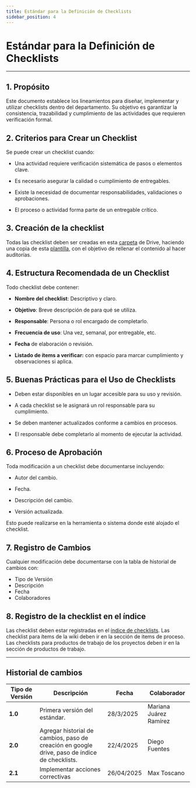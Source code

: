 ```yaml
---
title: Estándar para la Definición de Checklists
sidebar_position: 4
---
```


# Estándar para la Definición de Checklists

---

## 1. Propósito

Este documento establece los lineamientos para diseñar, implementar y utilizar checklists dentro del departamento. Su objetivo es garantizar la consistencia, trazabilidad y cumplimiento de las actividades que requieren verificación formal.

## 2. Criterios para Crear un Checklist

Se puede crear un checklist cuando:
- Una actividad requiere verificación sistemática de pasos o elementos clave.

- Es necesario asegurar la calidad o cumplimiento de entregables.

- Existe la necesidad de documentar responsabilidades, validaciones o aprobaciones.

- El proceso o actividad forma parte de un entregable crítico.

## 3. Creación de la checklist

Todas las checklist deben ser creadas en esta [carpeta](https://drive.google.com/drive/folders/1eIQ7qaIrcMYo33gO1DZDrzQbI1eFqWY9?usp=drive_link) de Drive, haciendo una copia de esta [plantilla](https://docs.google.com/document/d/1gMoe2nDp1NO8dUzA8_xshXpxizbQhYylR47UP3oT4P4/edit?usp=drive_link), con el objetivo de rellenar el contenido al hacer auditorías.

## 4. Estructura Recomendada de un Checklist

Todo checklist debe contener:

- **Nombre del checklist**: Descriptivo y claro.

- **Objetivo**: Breve descripción de para qué se utiliza.

- **Responsable**: Persona o rol encargado de completarlo.

- **Frecuencia de uso**: Una vez, semanal, por entregable, etc.

- **Fecha** de elaboración o revisión.

- **Listado de ítems a verificar:** con espacio para marcar cumplimiento y observaciones si aplica.


## 5. Buenas Prácticas para el Uso de Checklists

- Deben estar disponibles en un lugar accesible para su uso y revisión.

- A cada checklist se le asignará un rol responsable para su cumplimiento.

- Se deben mantener actualizados conforme a cambios en procesos.

- El responsable debe completarlo al momento de ejecutar la actividad.


## 6. Proceso de Aprobación

Toda modificación a un checklist debe documentarse incluyendo:

- Autor del cambio.

- Fecha.

- Descripción del cambio.

- Versión actualizada.

Esto puede realizarse en la herramienta o sistema donde esté alojado el checklist.

## 7. Registro de Cambios

Cualquier modificación debe documentarse con la tabla de historial de cambios con:

- Tipo de Versión
- Descripción
- Fecha
- Colaboradores

## 8. Registro de la checklist en el índice

Las checklist deben estar registradas en el [índice de checklists](/docs/recursos/checklists.md). Las checklist para ítems de la wiki deben ir en la sección de items de proceso. Las checklists para productos de trabajo de los proyectos deben ir en la sección de productos de trabajo.

---

## Historial de cambios

| **Tipo de Versión** | **Descripción**                               | **Fecha** | **Colaborador**                 |
| ------------------- | --------------------------------------------- | --------- | ------------------------------- |
| **1.0**             | Primera versión del estándar.   | 28/3/2025  | Mariana Juárez Ramírez |
| **2.0**             | Agregar historial de cambios, paso de creación en google drive, paso de índice de checklists. | 22/4/2025  | Diego Fuentes |
| **2.1**             |  Implementar acciones correctivas |      26/04/2025        |  Max Toscano 
